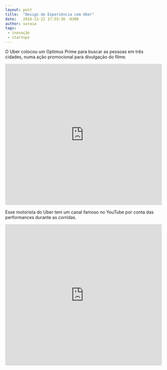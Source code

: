 ```yaml
---
layout: post
title:  "Design de Experiência com Uber"
date:   2016-12-22 17:55:36 -0300
author: soraia
tags: 
 - inovação
 - startups
---
```


O Uber colocou um Optimus Prime para buscar as pessoas em três cidades, numa ação promocional para divulgação do filme. 
<iframe 
  width="100%" 
  height="455" 
  src="http://www.youtube.com/embed/fND9b6wX18A" 
  frameborder="0" 
  allowfullscreen>
</iframe>

Esse motorista do Uber tem um canal famoso no YouTube por conta das performances durante as corridas.

<iframe 
  width="100%" 
  height="455" 
  src="http://www.youtube.com/embed/fnDy3dSEHhw" 
  frameborder="0" 
  allowfullscreen>
</iframe>